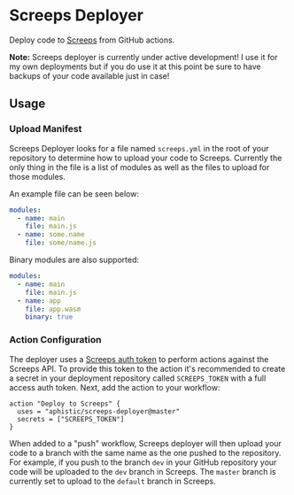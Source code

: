 # Screeps Deployer

Deploy code to [Screeps](https://screeps.com) from GitHub actions.

__Note:__ Screeps deployer is currently under active development! I use it for my own deployments
but if you do use it at this point be sure to have backups of your code available just in case!

## Usage

### Upload Manifest
Screeps Deployer looks for a file named `screeps.yml` in the root of your repository to determine
how to upload your code to Screeps. Currently the only thing in the file is a list of modules as
well as the files to upload for those modules.

An example file can be seen below:

```yaml
modules:
  - name: main
    file: main.js
  - name: some.name
    file: some/name.js
```

Binary modules are also supported:

```yaml
modules:
  - name: main
    file: main.js
  - name: app
    file: app.wasm
    binary: true
```

### Action Configuration

The deployer uses a [Screeps auth token](https://docs.screeps.com/auth-tokens.html) to perform actions
against the Screeps API.  To provide this token to the action it's recommended to create a secret in
your deployment repository called `SCREEPS_TOKEN` with a full access auth token.  Next, add the action
to your workflow:

```
action "Deploy to Screeps" {
  uses = "aphistic/screeps-deployer@master"
  secrets = ["SCREEPS_TOKEN"]
}
```

When added to a "push" workflow, Screeps deployer will then upload your code to a branch with the same
name as the one pushed to the repository. For example, if you push to the branch `dev` in your GitHub
repository your code will be uploaded to the `dev` branch in Screeps. The `master` branch is currently
set to upload to the `default` branch in Screeps.